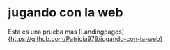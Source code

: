 # jugando con la web

Esta es una prueba mas
[Landingpages]
{https://github.com/Patricia979/jugando-con-la-web}
